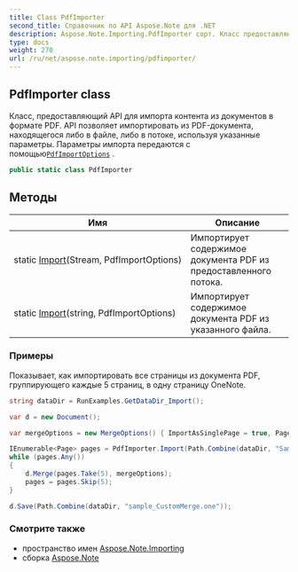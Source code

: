 ```yaml
---
title: Class PdfImporter
second_title: Справочник по API Aspose.Note для .NET
description: Aspose.Note.Importing.PdfImporter сорт. Класс предоставляющий API для импорта контента из документов в формате PDF. API позволяет импортировать из PDFдокумента находящегося либо в файле либо в потоке используя указанные параметры. Параметры импорта передаются с помощьюPdfImportOptions .
type: docs
weight: 270
url: /ru/net/aspose.note.importing/pdfimporter/
---
```

## PdfImporter class

Класс, предоставляющий API для импорта контента из документов в формате PDF. API позволяет импортировать из PDF-документа, находящегося либо в файле, либо в потоке, используя указанные параметры. Параметры импорта передаются с помощью[`PdfImportOptions`](../pdfimportoptions/) .

```csharp
public static class PdfImporter
```

## Методы

| Имя | Описание |
| --- | --- |
| static [Import](../../aspose.note.importing/pdfimporter/import/#import)(Stream, PdfImportOptions) | Импортирует содержимое документа PDF из предоставленного потока. |
| static [Import](../../aspose.note.importing/pdfimporter/import/#import_1)(string, PdfImportOptions) | Импортирует содержимое документа PDF из указанного файла. |

### Примеры

Показывает, как импортировать все страницы из документа PDF, группирующего каждые 5 страниц, в одну страницу OneNote.

```csharp
string dataDir = RunExamples.GetDataDir_Import();

var d = new Document();

var mergeOptions = new MergeOptions() { ImportAsSinglePage = true, PageSpacing = 100 };

IEnumerable<Page> pages = PdfImporter.Import(Path.Combine(dataDir, "SampleGrouping.pdf"));
while (pages.Any())
{
    d.Merge(pages.Take(5), mergeOptions);
    pages = pages.Skip(5);
}

d.Save(Path.Combine(dataDir, "sample_CustomMerge.one"));
```

### Смотрите также

* пространство имен [Aspose.Note.Importing](../../aspose.note.importing/)
* сборка [Aspose.Note](../../)


